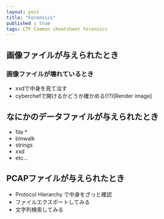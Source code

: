 ```yaml
---
layout: post
title: "Forensics"
published : true
tags: CTF Common cheatsheet forensics
---
```


## 画像ファイルが与えられたとき
### 画像ファイルが壊れているとき
- xxdで中身を見て治す
- cyberchefで開けるかどうか確かめる(!?)[Render image]

## なにかのデータファイルが与えられたとき
- file *
- binwalk
- strings
- xxd
- etc...

## PCAPファイルが与えられたとき
- Protocol Hierarchy で中身をざっと確認
- ファイルエクスポートしてみる
- 文字列検索してみる

